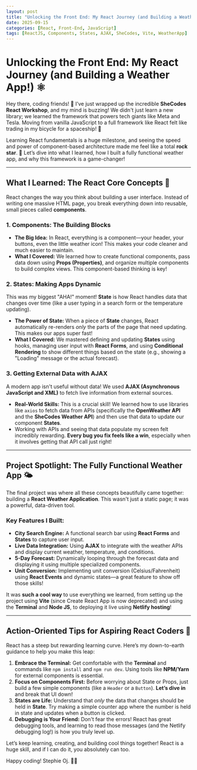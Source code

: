 ```yaml
---
layout: post
title: "Unlocking the Front End: My React Journey (and Building a Weather App!) ⚛️"
date: 2025-09-15
categories: [React, Front-End, JavaScript]
tags: [ReactJS, Components, States, AJAX, SheCodes, Vite, WeatherApp]
---
```


# Unlocking the Front End: My React Journey (and Building a Weather App!) ⚛️

Hey there, coding friends! 👋 I’ve just wrapped up the incredible **SheCodes React Workshop**, and my mind is buzzing! We didn't just learn a new library; we learned the framework that powers tech giants like Meta and Tesla. Moving from vanilla JavaScript to a full framework like React felt like trading in my bicycle for a spaceship! 🚀

Learning React fundamentals is a huge milestone, and seeing the speed and power of component-based architecture made me feel like a total **rock star**. 🎸 Let’s dive into what I learned, how I built a fully functional weather app, and why this framework is a game-changer!

---

## What I Learned: The React Core Concepts 🧠

React changes the way you think about building a user interface. Instead of writing one massive HTML page, you break everything down into reusable, small pieces called **components**.

### **1. Components: The Building Blocks**

* **The Big Idea:** In React, everything is a component—your header, your buttons, even the little weather icon! This makes your code cleaner and much easier to maintain.
* **What I Covered:** We learned how to create functional components, pass data down using **Props (Properties)**, and organize multiple components to build complex views. This component-based thinking is key!

### **2. States: Making Apps Dynamic**

This was my biggest "AHA!" moment! **State** is how React handles data that changes over time (like a user typing in a search form or the temperature updating).

* **The Power of State:** When a piece of **State** changes, React automatically re-renders *only* the parts of the page that need updating. This makes our apps super fast!
* **What I Covered:** We mastered defining and updating **States** using hooks, managing user input with **React Forms**, and using **Conditional Rendering** to show different things based on the state (e.g., showing a "Loading" message or the actual forecast).

### **3. Getting External Data with AJAX**

A modern app isn't useful without data! We used **AJAX (Asynchronous JavaScript and XML)** to fetch live information from external sources.

* **Real-World Skills:** This is a crucial skill! We learned how to use libraries like `axios` to fetch data from APIs (specifically the **OpenWeather API** and the **SheCodes Weather API**) and then use that data to update our component **States**.
* Working with APIs and seeing that data populate my screen felt incredibly rewarding. **Every bug you fix feels like a win**, especially when it involves getting that API call just right!

---

## Project Spotlight: The Fully Functional Weather App 🌤️

The final project was where all these concepts beautifully came together: building a **React Weather Application**. This wasn't just a static page; it was a powerful, data-driven tool.

### **Key Features I Built:**

* **City Search Engine:** A functional search bar using **React Forms** and **States** to capture user input.
* **Live Data Integration:** Using **AJAX** to integrate with the weather APIs and display current weather, temperature, and conditions.
* **5-Day Forecast:** Dynamically looping through the forecast data and displaying it using multiple specialized components.
* **Unit Conversion:** Implementing unit conversion (Celsius/Fahrenheit) using **React Events** and dynamic states—a great feature to show off those skills!

It was **such a cool way** to use everything we learned, from setting up the project using **Vite** (since Create React App is now deprecated) and using the **Terminal** and **Node JS**, to deploying it live using **Netlify hosting**!

---

## Action-Oriented Tips for Aspiring React Coders 📢

React has a steep but rewarding learning curve. Here’s my down-to-earth guidance to help you make this leap:

1.  **Embrace the Terminal:** Get comfortable with the **Terminal** and commands like `npm install` and `npm run dev`. Using tools like **NPM/Yarn** for external components is essential.
2.  **Focus on Components First:** Before worrying about State or Props, just build a few simple components (like a `Header` or a `Button`). **Let’s dive in** and break that UI down!
3.  **States are Life:** Understand that *only* the data that changes should be held in **State**. Try making a simple counter app where the number is held in state and updates when a button is clicked.
4.  **Debugging is Your Friend:** Don't fear the errors! React has great debugging tools, and learning to read those messages (and the Netlify debugging log!) is how you truly level up.

Let’s keep learning, creating, and building cool things together! React is a huge skill, and if I can do it, you absolutely can too.

Happy coding! Stephie Oj. 🐙💖